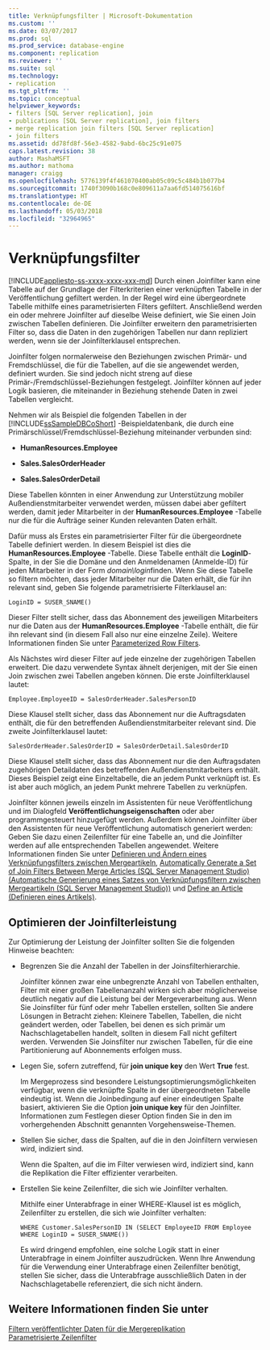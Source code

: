 ```yaml
---
title: Verknüpfungsfilter | Microsoft-Dokumentation
ms.custom: ''
ms.date: 03/07/2017
ms.prod: sql
ms.prod_service: database-engine
ms.component: replication
ms.reviewer: ''
ms.suite: sql
ms.technology:
- replication
ms.tgt_pltfrm: ''
ms.topic: conceptual
helpviewer_keywords:
- filters [SQL Server replication], join
- publications [SQL Server replication], join filters
- merge replication join filters [SQL Server replication]
- join filters
ms.assetid: dd78fd8f-56e3-4582-9abd-6bc25c91e075
caps.latest.revision: 38
author: MashaMSFT
ms.author: mathoma
manager: craigg
ms.openlocfilehash: 5776139f4f461070400ab05c09c5c484b1b077b4
ms.sourcegitcommit: 1740f3090b168c0e809611a7aa6fd514075616bf
ms.translationtype: HT
ms.contentlocale: de-DE
ms.lasthandoff: 05/03/2018
ms.locfileid: "32964965"
---
```

# <a name="join-filters"></a>Verknüpfungsfilter
[!INCLUDE[appliesto-ss-xxxx-xxxx-xxx-md](../../../includes/appliesto-ss-xxxx-xxxx-xxx-md.md)]
  Durch einen Joinfilter kann eine Tabelle auf der Grundlage der Filterkriterien einer verknüpften Tabelle in der Veröffentlichung gefiltert werden. In der Regel wird eine übergeordnete Tabelle mithilfe eines parametrisierten Filters gefiltert. Anschließend werden ein oder mehrere Joinfilter auf dieselbe Weise definiert, wie Sie einen Join zwischen Tabellen definieren. Die Joinfilter erweitern den parametrisierten Filter so, dass die Daten in den zugehörigen Tabellen nur dann repliziert werden, wenn sie der Joinfilterklausel entsprechen.  
  
 Joinfilter folgen normalerweise den Beziehungen zwischen Primär- und Fremdschlüssel, die für die Tabellen, auf die sie angewendet werden, definiert wurden. Sie sind jedoch nicht streng auf diese Primär-/Fremdschlüssel-Beziehungen festgelegt. Joinfilter können auf jeder Logik basieren, die miteinander in Beziehung stehende Daten in zwei Tabellen vergleicht.  
  
 Nehmen wir als Beispiel die folgenden Tabellen in der [!INCLUDE[ssSampleDBCoShort](../../../includes/sssampledbcoshort-md.md)] -Beispieldatenbank, die durch eine Primärschlüssel/Fremdschlüssel-Beziehung miteinander verbunden sind:  
  
-   **HumanResources.Employee**  
  
-   **Sales.SalesOrderHeader**  
  
-   **Sales.SalesOrderDetail**  
  
 Diese Tabellen könnten in einer Anwendung zur Unterstützung mobiler Außendienstmitarbeiter verwendet werden, müssen dabei aber gefiltert werden, damit jeder Mitarbeiter in der **HumanResources.Employee** -Tabelle nur die für die Aufträge seiner Kunden relevanten Daten erhält.  
  
 Dafür muss als Erstes ein parametrisierter Filter für die übergeordnete Tabelle definiert werden. In diesem Beispiel ist dies die **HumanResources.Employee** -Tabelle. Diese Tabelle enthält die **LoginID**-Spalte, in der Sie die Domäne und den Anmeldenamen (Anmelde-ID) für jeden Mitarbeiter in der Form *domain\login*finden. Wenn Sie diese Tabelle so filtern möchten, dass jeder Mitarbeiter nur die Daten erhält, die für ihn relevant sind, geben Sie folgende parametrisierte Filterklausel an:  
  
```  
LoginID = SUSER_SNAME()  
```  
  
 Dieser Filter stellt sicher, dass das Abonnement des jeweiligen Mitarbeiters nur die Daten aus der **HumanResources.Employee** -Tabelle enthält, die für ihn relevant sind (in diesem Fall also nur eine einzelne Zeile). Weitere Informationen finden Sie unter [Parameterized Row Filters](../../../relational-databases/replication/merge/parameterized-filters-parameterized-row-filters.md).  
  
 Als Nächstes wird dieser Filter auf jede einzelne der zugehörigen Tabellen erweitert. Die dazu verwendete Syntax ähnelt derjenigen, mit der Sie einen Join zwischen zwei Tabellen angeben können. Die erste Joinfilterklausel lautet:  
  
```  
Employee.EmployeeID = SalesOrderHeader.SalesPersonID  
```  
  
 Diese Klausel stellt sicher, dass das Abonnement nur die Auftragsdaten enthält, die für den betreffenden Außendienstmitarbeiter relevant sind. Die zweite Joinfilterklausel lautet:  
  
```  
SalesOrderHeader.SalesOrderID = SalesOrderDetail.SalesOrderID  
```  
  
 Diese Klausel stellt sicher, dass das Abonnement nur die den Auftragsdaten zugehörigen Detaildaten des betreffenden Außendienstmitarbeiters enthält. Dieses Beispiel zeigt eine Einzeltabelle, die an jedem Punkt verknüpft ist. Es ist aber auch möglich, an jedem Punkt mehrere Tabellen zu verknüpfen.  
  
 Joinfilter können jeweils einzeln im Assistenten für neue Veröffentlichung und im Dialogfeld **Veröffentlichungseigenschaften** oder aber programmgesteuert hinzugefügt werden. Außerdem können Joinfilter über den Assistenten für neue Veröffentlichung automatisch generiert werden: Geben Sie dazu einen Zeilenfilter für eine Tabelle an, und die Joinfilter werden auf alle entsprechenden Tabellen angewendet. Weitere Informationen finden Sie unter [Definieren und Ändern eines Verknüpfungsfilters zwischen Mergeartikeln](../../../relational-databases/replication/publish/define-and-modify-a-join-filter-between-merge-articles.md), [Automatically Generate a Set of Join Filters Between Merge Articles &#40;SQL Server Management Studio&#41; (Automatische Generierung eines Satzes von Verknüpfungsfiltern zwischen Mergeartikeln (SQL Server Management Studio))](../../../relational-databases/replication/publish/automatically-generate-join-filters-between-merge-articles.md) und [Define an Article (Definieren eines Artikels)](../../../relational-databases/replication/publish/define-an-article.md).  
  
## <a name="optimizing-join-filter-performance"></a>Optimieren der Joinfilterleistung  
 Zur Optimierung der Leistung der Joinfilter sollten Sie die folgenden Hinweise beachten:  
  
-   Begrenzen Sie die Anzahl der Tabellen in der Joinsfilterhierarchie.  
  
     Joinfilter können zwar eine unbegrenzte Anzahl von Tabellen enthalten, Filter mit einer großen Tabellenanzahl wirken sich aber möglicherweise deutlich negativ auf die Leistung bei der Mergeverarbeitung aus. Wenn Sie Joinsfilter für fünf oder mehr Tabellen erstellen, sollten Sie andere Lösungen in Betracht ziehen: Kleinere Tabellen, Tabellen, die nicht geändert werden, oder Tabellen, bei denen es sich primär um Nachschlagetabellen handelt, sollten in diesem Fall nicht gefiltert werden. Verwenden Sie Joinsfilter nur zwischen Tabellen, für die eine Partitionierung auf Abonnements erfolgen muss.  
  
-   Legen Sie, sofern zutreffend, für **join unique key** den Wert **True** fest.  
  
     Im Mergeprozess sind besondere Leistungsoptimierungsmöglichkeiten verfügbar, wenn die verknüpfte Spalte in der übergeordneten Tabelle eindeutig ist. Wenn die Joinbedingung auf einer eindeutigen Spalte basiert, aktivieren Sie die Option **join unique key** für den Joinfilter. Informationen zum Festlegen dieser Option finden Sie in den im vorhergehenden Abschnitt genannten Vorgehensweise-Themen.  
  
-   Stellen Sie sicher, dass die Spalten, auf die in den Joinfiltern verwiesen wird, indiziert sind.  
  
     Wenn die Spalten, auf die im Filter verwiesen wird, indiziert sind, kann die Replikation die Filter effizienter verarbeiten.  
  
-   Erstellen Sie keine Zeilenfilter, die sich wie Joinfilter verhalten.  
  
     Mithilfe einer Unterabfrage in einer WHERE-Klausel ist es möglich, Zeilenfilter zu erstellen, die sich wie Joinfilter verhalten:  
  
    ```  
    WHERE Customer.SalesPersonID IN (SELECT EmployeeID FROM Employee WHERE LoginID = SUSER_SNAME())   
    ```  
  
     Es wird dringend empfohlen, eine solche Logik statt in einer Unterabfrage in einem Joinfilter auszudrücken. Wenn Ihre Anwendung für die Verwendung einer Unterabfrage einen Zeilenfilter benötigt, stellen Sie sicher, dass die Unterabfrage ausschließlich Daten in der Nachschlagetabelle referenziert, die sich nicht ändern.  
  
## <a name="see-also"></a>Weitere Informationen finden Sie unter  
 [Filtern veröffentlichter Daten für die Mergereplikation](../../../relational-databases/replication/merge/filter-published-data-for-merge-replication.md)   
 [Parametrisierte Zeilenfilter](../../../relational-databases/replication/merge/parameterized-filters-parameterized-row-filters.md)  
  
  
